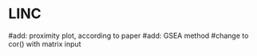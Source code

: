 # LINC
#add: proximity plot, according to paper
#add: GSEA method
#change to cor() with matrix input
